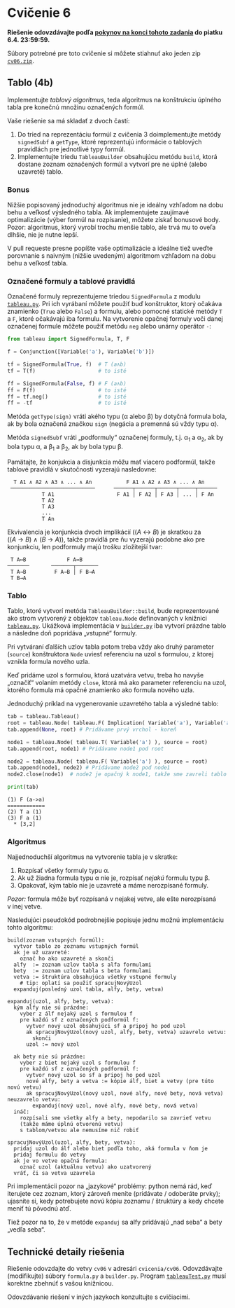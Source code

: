 Cvičenie 6
==========

**Riešenie odovzdávajte podľa
[pokynov na konci tohoto zadania](#technické-detaily-riešenia)
do piatku 6.4. 23:59:59.**


Súbory potrebné pre toto cvičenie si môžete stiahnuť ako jeden zip
[`cv06.zip`](https://github.com/FMFI-UK-1-AIN-412/lpi/archive/cv06.zip).

Tablo (4b)
------------------

Implementujte _tablový algoritmus_,
teda algoritmus na konštrukciu úplného tabla
pre konečnú množinu označených formúl.

Vaše riešenie sa má skladať z dvoch častí:

1. Do tried na reprezentáciu formúl z cvičenia 3 doimplementujte
   metódy `signedSubf` a `getType`, ktoré reprezentujú informácie
   o tablových pravidlách pre jednotlivé typy formúl.
2. Implementujte triedu `TableauBuilder` obsahujúcu metódu `build`,
   ktorá dostane zoznam označených formúl a vytvorí pre ne úplné (alebo
   uzavreté) tablo.

### Bonus

Nižšie popisovaný jednoduchý algoritmus nie je ideálny vzhľadom na dobu behu
a veľkosť výsledného tabla. Ak implementujete zaujímavé optimalizácie
(výber formúl na rozpísanie), môžete získať bonusové body.
Pozor: algoritmus, ktorý vyrobí trochu menšie tablo, ale trvá mu to oveľa
dlhšie, nie je nutne lepší.

V pull requeste presne popíšte vaše optimalizácie a ideálne tiež uveďte
porovnanie s naivným (nižšie uvedeným) algoritmom vzhľadom na dobu behu
a veľkosť tabla.


### Označené formuly a tablové pravidlá

Označené formuly reprezentujeme triedou `SignedFormula` z modulu
[`tableau.py`](tableau.py). Pri ich vyrábaní môžete použiť buď konštruktor,
ktorý očakáva znamienko (`True` alebo `False`) a formulu, alebo pomocné statické
metódy `T` a `F`, ktoré očakávajú iba formulu. Na vytvorenie opačnej formuly
voči danej označenej formule môžete použiť metódu `neg`
alebo unárny operátor `-`:

```python
from tableau import SignedFormula, T, F

f = Conjunction([Variable('a'), Variable('b')])

tf = SignedFormula(True, f)  # T (a∧b)
tf = T(f)                    # to isté

ff = SignedFormula(False, f) # F (a∧b)
ff = F(f)                    # to isté
ff = tf.neg()                # to isté
ff = -tf                     # to isté
```

Metóda `getType(sign)` vráti akého typu (&alpha; alebo &beta;) by dotyčná
formula bola, ak by bola označená značkou `sign` (negácia a premenná sú vždy
typu &alpha;).

Metóda `signedSubf` vráti „podformuly“ označenej formuly,
t.j. &alpha;<sub>1</sub> a &alpha;<sub>2</sub>, ak by bola typu &alpha;,
a &beta;<sub>1</sub> a &beta;<sub>2</sub>, ak by bola typu &beta;.

Pamätajte, že konjukcia a disjunkcia môžu mať viacero podformúl, takže
tablové pravidlá v skutočnosti vyzerajú nasledovne:

```
  T A1 ∧ A2 ∧ A3 ∧ ... ∧ An           F A1 ∧ A2 ∧ A3 ∧ ... ∧ An
 ───────────────────────────      ──────┬──────┬──────┬─────┬──────
           T A1                    F A1 │ F A2 │ F A3 │ ... │ F An
           T A2
           T A3
           ...
           T An
```
Ekvivalencia je konjunkcia dvoch implikácií ((<var>A</var> ↔︎ <var>B</var>) je
skratkou za ((<var>A</var> → <var>B</var>) ∧ (<var>B</var> → <var>A</var>)),
takže pravidlá pre ňu vyzerajú podobne ako pre konjunkciu, len podformuly majú
trošku zložitejší tvar:

```
 T A↔︎B             F A↔︎B
───────       ───────┬───────
 T A→B         F A→B │ F B→A
 T B→A
```

### Tablo

Tablo, ktoré vytvorí metóda `TableauBuilder::build`, bude reprezentované ako
strom vytvorený z objektov `tableau.Node` definovaných v knižnici
[`tableau.py`](tableau.py). Ukážková implementácia v [`builder.py`](builder.py)
iba vytvorí prázdne tablo a následne doň popridáva „vstupné“ formuly.

Pri vytváraní ďalších uzlov tabla potom treba vždy ako druhý parameter  (`source`) konštruktora
`Node` uviesť referenciu na uzol s formulou, z ktorej vznikla formula nového uzla.

Keď pridáme uzol s formulou, ktorá uzatvára vetvu, treba ho navyše „označiť“ volaním metódy
`close`, ktorá má ako parameter referenciu na uzol, ktorého formula má
opačné znamienko ako formula nového uzla.

Jednoduchý príklad na vygenerovanie uzavretého tabla a výsledné tablo:

```python
tab = tableau.Tableau()
root = tableau.Node( tableau.F( Implication( Variable('a'), Variable('a') ) ) )
tab.append(None, root) # Pridávame prvý vrchol - koreň

node1 = tableau.Node( tableau.T( Variable('a') ), source = root)
tab.append(root, node1) # Pridávame node1 pod root

node2 = tableau.Node( tableau.F( Variable('a') ), source = root)
tab.append(node1, node2) # Pridávame node2 pod node1
node2.close(node1)  # node2 je opačný k node1, takže sme zavreli tablo

print(tab)
```

```
(1) F (a->a)
============
(2) T a (1) 
(3) F a (1) 
  * [3,2]   
```

### Algoritmus

Najjednoduchší algoritmus na vytvorenie tabla je v skratke:

1. Rozpísať všetky formuly typu &alpha;.
2. Ak už žiadna formula typu &alpha; nie je, rozpísať *nejakú* formulu
   typu &beta;.
3. Opakovať, kým tablo nie je uzavreté a máme nerozpísané formuly.

_Pozor:_ formula môže byť rozpísaná v nejakej vetve, ale ešte nerozpísaná
v inej vetve.

Nasledujúci pseudokód podrobnejšie popisuje jednu možnú implementáciu tohto algoritmu:

```
build(zoznam vstupných formúl):
  vytvor tablo zo zoznamu vstupných formúl 
  ak je už uzavreté:
    označ ho ako uzavreté a skonči
  alfy  := zoznam uzlov tabla s alfa formulami
  bety  := zoznam uzlov tabla s beta formulami
  vetva := štruktúra obsahujúca všetky vstupné formuly
    # tip: oplatí sa použiť spracujNovýUzol
  expanduj(posledný uzol tabla, alfy, bety, vetva)

expanduj(uzol, alfy, bety, vetva):
  kým alfy nie sú prázdne:
    vyber z álf nejaký uzol s formulou f
    pre každú sf z označených podformúl f:
      vytvor nový uzol obsahujúci sf a pripoj ho pod uzol
      ak spracujNovýUzol(nový uzol, alfy, bety, vetva) uzavrelo vetvu:
        skonči
      uzol := nový uzol

  ak bety nie sú prázdne:
    vyber z biet nejaký uzol s formulou f
    pre každú sf z označených podformúl f:
      vytvor nový uzol so sf a pripoj ho pod uzol
      nové alfy, bety a vetva := kópie álf, biet a vetvy (pre túto novú vetvu)
      ak spracujNovýUzol(nový uzol, nové alfy, nové bety, nová vetva) neuzavrelo vetvu:
        expanduj(nový uzol, nové alfy, nové bety, nová vetva)
  ináč:
    rozpísali sme všetky alfy a bety, nepodarilo sa zavrieť vetvu
    (takže máme úplnú otvorenú vetvu)
    s tablom/vetvou ale nemusíme nič robiť

spracujNovýUzol(uzol, alfy, bety, vetva):
  pridaj uzol do álf alebo biet podľa toho, aká formula v ňom je
  pridaj formulu do vetvy
  ak je vo vetve opačná formula:
    označ uzol (aktuálnu vetvu) ako uzatvorený
  vráť, či sa vetva uzavrela
```

Pri implementácii pozor na „jazykové“ problémy: python nemá rád, keď iterujete
cez zoznam, ktorý zároveň meníte (pridávate / odoberáte prvky); ujasnite si,
kedy potrebujete novú kópiu zoznamu / štruktúry a kedy chcete meniť tú pôvodnú
atď.

Tiež pozor na to, že v metóde `expanduj` sa alfy pridávajú „nad seba“ a bety
„vedľa seba“.

## Technické detaily riešenia

Riešenie odovzdajte do vetvy `cv06` v adresári `cvicenia/cv06`.  Odovzdávajte
(modifikujte) súbory `formula.py` a `builder.py`.  Program
[`tableauTest.py`](tableauTest.py) musí korektne zbehnúť s vašou knižnicou.

Odovzdávanie riešení v iných jazykoch konzultujte s cvičiacimi.
